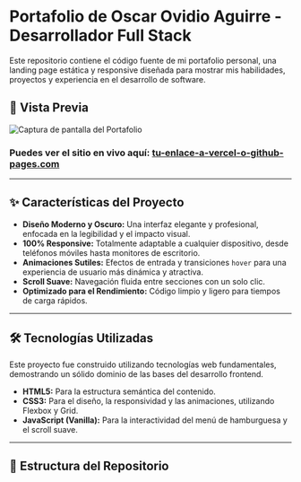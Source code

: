 # Portafolio de Oscar Ovidio Aguirre - Desarrollador Full Stack

Este repositorio contiene el código fuente de mi portafolio personal, una landing page estática y responsive diseñada para mostrar mis habilidades, proyectos y experiencia en el desarrollo de software.

## 🚀 Vista Previa

![Captura de pantalla del Portafolio](https://i.imgur.com/link-a-tu-captura.png)

### Puedes ver el sitio en vivo aquí: [tu-enlace-a-vercel-o-github-pages.com](https://tu-enlace-a-vercel-o-github-pages.com)

---

## ✨ Características del Proyecto

* **Diseño Moderno y Oscuro:** Una interfaz elegante y profesional, enfocada en la legibilidad y el impacto visual.
* **100% Responsive:** Totalmente adaptable a cualquier dispositivo, desde teléfonos móviles hasta monitores de escritorio.
* **Animaciones Sutiles:** Efectos de entrada y transiciones `hover` para una experiencia de usuario más dinámica y atractiva.
* **Scroll Suave:** Navegación fluida entre secciones con un solo clic.
* **Optimizado para el Rendimiento:** Código limpio y ligero para tiempos de carga rápidos.

---

## 🛠️ Tecnologías Utilizadas

Este proyecto fue construido utilizando tecnologías web fundamentales, demostrando un sólido dominio de las bases del desarrollo frontend.

* **HTML5:** Para la estructura semántica del contenido.
* **CSS3:** Para el diseño, la responsividad y las animaciones, utilizando Flexbox y Grid.
* **JavaScript (Vanilla):** Para la interactividad del menú de hamburguesa y el scroll suave.

---

## 📂 Estructura del Repositorio
